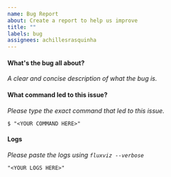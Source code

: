 ```yaml
---
name: Bug Report
about: Create a report to help us improve
title: ""
labels: bug
assignees: achillesrasquinha
---
```


#### What's the bug all about?

*A clear and concise description of what the bug is.*

#### What command led to this issue?

*Please type the exact command that led to this issue.*

```
$ "<YOUR COMMAND HERE>"
```

#### Logs

*Please paste the logs using `fluxviz --verbose`*

```
"<YOUR LOGS HERE>"
```